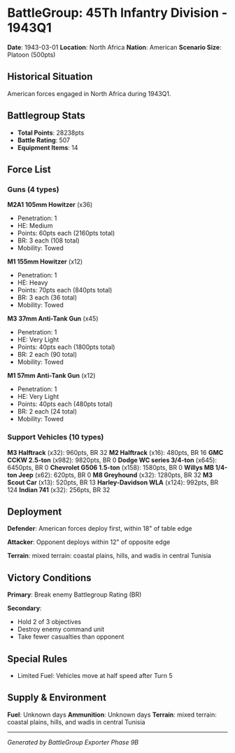 # BattleGroup: 45Th Infantry Division - 1943Q1

**Date**: 1943-03-01
**Location**: North Africa
**Nation**: American
**Scenario Size**: Platoon (500pts)

## Historical Situation

American forces engaged in North Africa during 1943Q1.

## Battlegroup Stats

- **Total Points**: 28238pts
- **Battle Rating**: 507
- **Equipment Items**: 14

## Force List

### Guns (4 types)

**M2A1 105mm Howitzer** (x36)
- Penetration: 1
- HE: Medium
- Points: 60pts each (2160pts total)
- BR: 3 each (108 total)
- Mobility: Towed

**M1 155mm Howitzer** (x12)
- Penetration: 1
- HE: Heavy
- Points: 70pts each (840pts total)
- BR: 3 each (36 total)
- Mobility: Towed

**M3 37mm Anti-Tank Gun** (x45)
- Penetration: 1
- HE: Very Light
- Points: 40pts each (1800pts total)
- BR: 2 each (90 total)
- Mobility: Towed

**M1 57mm Anti-Tank Gun** (x12)
- Penetration: 1
- HE: Very Light
- Points: 40pts each (480pts total)
- BR: 2 each (24 total)
- Mobility: Towed

### Support Vehicles (10 types)

**M3 Halftrack** (x32): 960pts, BR 32
**M2 Halftrack** (x16): 480pts, BR 16
**GMC CCKW 2.5-ton** (x982): 9820pts, BR 0
**Dodge WC series 3/4-ton** (x645): 6450pts, BR 0
**Chevrolet G506 1.5-ton** (x158): 1580pts, BR 0
**Willys MB 1/4-ton Jeep** (x62): 620pts, BR 0
**M8 Greyhound** (x32): 1280pts, BR 32
**M3 Scout Car** (x13): 520pts, BR 13
**Harley-Davidson WLA** (x124): 992pts, BR 124
**Indian 741** (x32): 256pts, BR 32

## Deployment

**Defender**: American forces deploy first, within 18" of table edge

**Attacker**: Opponent deploys within 12" of opposite edge

**Terrain**: mixed terrain: coastal plains, hills, and wadis in central Tunisia

## Victory Conditions

**Primary**: Break enemy Battlegroup Rating (BR)

**Secondary**:
- Hold 2 of 3 objectives
- Destroy enemy command unit
- Take fewer casualties than opponent

## Special Rules

- Limited Fuel: Vehicles move at half speed after Turn 5

## Supply & Environment

**Fuel**: Unknown days
**Ammunition**: Unknown days
**Terrain**: mixed terrain: coastal plains, hills, and wadis in central Tunisia

---

*Generated by BattleGroup Exporter Phase 9B*

